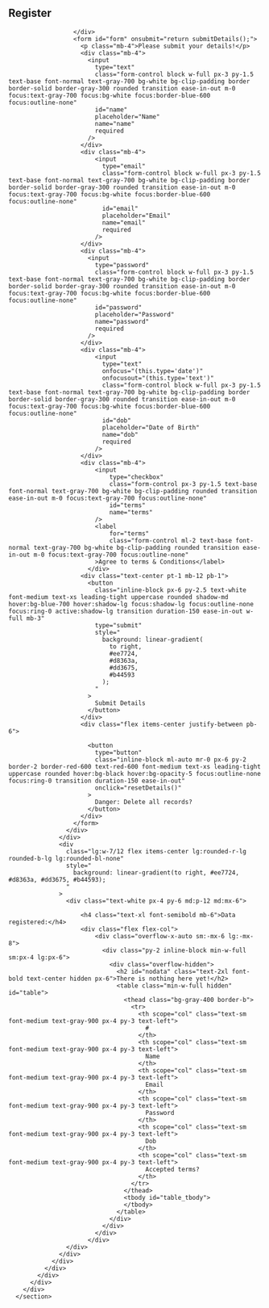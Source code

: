 
<html lang="en">
<head>
    <meta charset="UTF-8">
    <meta http-equiv="X-UA-Compatible" content="IE=edge">
    <meta name="viewport" content="width=device-width, initial-scale=1.0">
    <title>WD101-Form</title>
    <script src="https://cdn.tailwindcss.com"></script>
    <script src="form.js"></script>
    <link rel="stylesheet" href="register.css">
</head>
<body>
    <section class="h-full gradient-form bg-gray-200 md:h-screen">
        <div class="container py-12 px-8 h-full">
          <div class="flex justify-center items-center flex-wrap h-full g-6 text-gray-800">
            <div class="xl:w-10/12">
              <div class="block bg-white shadow-lg rounded-lg">
                <div class="lg:flex lg:flex-wrap g-0">
                  <div class="lg:w-5/12 px-4 md:px-0">
                    <div class="md:p-12 md:mx-6">
                      <div class="text-center">
                        <h1>Register</h1>
                       
                      </div>
                      <form id="form" onsubmit="return submitDetails();">
                        <p class="mb-4">Please submit your details!</p>
                        <div class="mb-4">
                          <input
                            type="text"
                            class="form-control block w-full px-3 py-1.5 text-base font-normal text-gray-700 bg-white bg-clip-padding border border-solid border-gray-300 rounded transition ease-in-out m-0 focus:text-gray-700 focus:bg-white focus:border-blue-600 focus:outline-none"
                            id="name"
                            placeholder="Name"
                            name="name"
                            required
                          />
                        </div>
                        <div class="mb-4">
                            <input
                              type="email"
                              class="form-control block w-full px-3 py-1.5 text-base font-normal text-gray-700 bg-white bg-clip-padding border border-solid border-gray-300 rounded transition ease-in-out m-0 focus:text-gray-700 focus:bg-white focus:border-blue-600 focus:outline-none"
                              id="email"
                              placeholder="Email"
                              name="email"
                              required
                            />
                        </div>
                        <div class="mb-4">
                          <input
                            type="password"
                            class="form-control block w-full px-3 py-1.5 text-base font-normal text-gray-700 bg-white bg-clip-padding border border-solid border-gray-300 rounded transition ease-in-out m-0 focus:text-gray-700 focus:bg-white focus:border-blue-600 focus:outline-none"
                            id="password"
                            placeholder="Password"
                            name="password"
                            required
                          />
                        </div>
                        <div class="mb-4">
                            <input
                              type="text" 
                              onfocus="(this.type='date')"
                              onfocusout="(this.type='text')"
                              class="form-control block w-full px-3 py-1.5 text-base font-normal text-gray-700 bg-white bg-clip-padding border border-solid border-gray-300 rounded transition ease-in-out m-0 focus:text-gray-700 focus:bg-white focus:border-blue-600 focus:outline-none"
                              id="dob"
                              placeholder="Date of Birth"
                              name="dob"
                              required
                            />
                        </div>
                        <div class="mb-4">
                            <input
                                type="checkbox"
                                class="form-control px-3 py-1.5 text-base font-normal text-gray-700 bg-white bg-clip-padding rounded transition ease-in-out m-0 focus:text-gray-700 focus:outline-none"
                                id="terms"
                                name="terms"
                            />
                            <label 
                                for="terms" 
                                class="form-control ml-2 text-base font-normal text-gray-700 bg-white bg-clip-padding rounded transition ease-in-out m-0 focus:text-gray-700 focus:outline-none"
                            >Agree to terms & Conditions</label>
                          </div>
                        <div class="text-center pt-1 mb-12 pb-1">
                          <button
                            class="inline-block px-6 py-2.5 text-white font-medium text-xs leading-tight uppercase rounded shadow-md hover:bg-blue-700 hover:shadow-lg focus:shadow-lg focus:outline-none focus:ring-0 active:shadow-lg transition duration-150 ease-in-out w-full mb-3"
                            type="submit"
                            style="
                              background: linear-gradient(
                                to right,
                                #ee7724,
                                #d8363a,
                                #dd3675,
                                #b44593
                              );
                            "
                          >
                            Submit Details
                          </button>
                        </div>
                        <div class="flex items-center justify-between pb-6">
                          
                          <button
                            type="button"
                            class="inline-block ml-auto mr-0 px-6 py-2 border-2 border-red-600 text-red-600 font-medium text-xs leading-tight uppercase rounded hover:bg-black hover:bg-opacity-5 focus:outline-none focus:ring-0 transition duration-150 ease-in-out"
                            onclick="resetDetails()"                         
                          >
                            Danger: Delete all records?
                          </button>
                        </div>
                      </form>
                    </div>
                  </div>
                  <div
                    class="lg:w-7/12 flex items-center lg:rounded-r-lg rounded-b-lg lg:rounded-bl-none"
                    style="
                      background: linear-gradient(to right, #ee7724, #d8363a, #dd3675, #b44593);
                    "
                  >
                    <div class="text-white px-4 py-6 md:p-12 md:mx-6">
                      
                        <h4 class="text-xl font-semibold mb-6">Data registered:</h4>
                        <div class="flex flex-col">
                            <div class="overflow-x-auto sm:-mx-6 lg:-mx-8">
                              <div class="py-2 inline-block min-w-full sm:px-4 lg:px-6">
                                <div class="overflow-hidden">
                                  <h2 id="nodata" class="text-2xl font-bold text-center hidden px-6">There is nothing here yet!</h2>
                                  <table class="min-w-full hidden" id="table">
                                    <thead class="bg-gray-400 border-b">
                                      <tr>
                                        <th scope="col" class="text-sm font-medium text-gray-900 px-4 py-3 text-left">
                                          #
                                        </th>
                                        <th scope="col" class="text-sm font-medium text-gray-900 px-4 py-3 text-left">
                                          Name
                                        </th>
                                        <th scope="col" class="text-sm font-medium text-gray-900 px-4 py-3 text-left">
                                          Email
                                        </th>
                                        <th scope="col" class="text-sm font-medium text-gray-900 px-4 py-3 text-left">
                                          Password
                                        </th>
                                        <th scope="col" class="text-sm font-medium text-gray-900 px-4 py-3 text-left">
                                          Dob
                                        </th>
                                        <th scope="col" class="text-sm font-medium text-gray-900 px-4 py-3 text-left">
                                          Accepted terms?
                                        </th>
                                      </tr>
                                    </thead>
                                    <tbody id="table_tbody">
                                    </tbody>
                                  </table>
                                </div>
                              </div>
                            </div>
                          </div>
                    </div>
                  </div>
                </div>
              </div>
            </div>
          </div>
        </div>
      </section>
</body>
</html>
